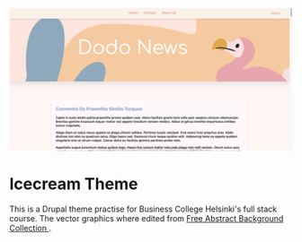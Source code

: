 ![landing page preview](preview.png)

# Icecream Theme

This is a Drupal theme practise for Business College Helsinki's full stack course. The vector graphics where edited from [Free Abstract Background Collection ](https://mediamodifier.com/vectors/set/Abstract-Background-Collection).
